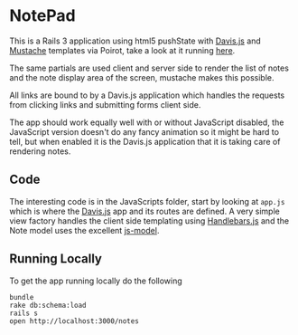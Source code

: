 # NotePad

This is a Rails 3 application using html5 pushState with [Davis.js](http://github.com/olivernn/davis.js)
and [Mustache](http://mustache.github.com/) templates
via Poirot, take a look at it running [here](http://davis-example.heroku.com/notes).

The same partials are used client and server side to render the list of notes and the
note display area of the screen, mustache makes this possible.

All links are bound to by a Davis.js application which handles the requests from clicking
links and submitting forms client side.

The app should work equally well with or without JavaScript disabled, the JavaScript version
doesn't do any fancy animation so it might be hard to tell, but when enabled it is the Davis.js
application that it is taking care of rendering notes.

## Code

The interesting code is in the JavaScripts folder, start by looking at `app.js` which is
where the [Davis.js](http://github.com/olivernn/davis.js) app and its routes are defined.
A very simple view factory handles the client side templating using [Handlebars.js](https://github.com/wycats/handlebars.js)
and the Note model uses the excellent [js-model](http://benpickles.github.com/js-model/).

## Running Locally

To get the app running locally do the following

    bundle
    rake db:schema:load
    rails s
    open http://localhost:3000/notes
